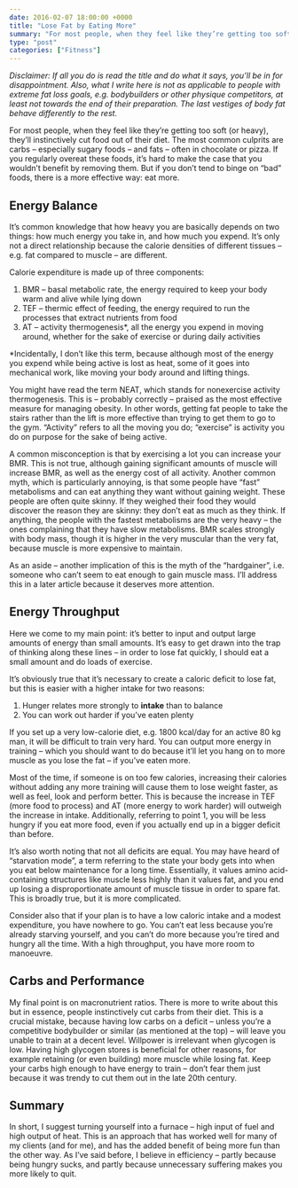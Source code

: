 ```yaml
---
date: 2016-02-07 18:00:00 +0000
title: "Lose Fat by Eating More"
summary: "For most people, when they feel like they’re getting too soft (or heavy), they’ll instinctively cut food out of their diet. The most common culprits are carbs – especially sugary foods – and fats – often in chocolate or pizza. If you regularly overeat these foods, it’s hard to make the case that you wouldn’t benefit by removing them. But if you don’t tend to binge on “bad” foods, there is a more effective way: eat more."
type: "post"
categories: ["Fitness"]
---
```


*Disclaimer: If all you do is read the title and do what it says, you’ll be in for disappointment. Also, what I write here is not as applicable to people with extreme fat loss goals, e.g. bodybuilders or other physique competitors, at least not towards the end of their preparation. The last vestiges of body fat behave differently to the rest.*

For most people, when they feel like they’re getting too soft (or heavy), they’ll instinctively cut food out of their diet. The most common culprits are carbs – especially sugary foods – and fats – often in chocolate or pizza. If you regularly overeat these foods, it’s hard to make the case that you wouldn’t benefit by removing them. But if you don’t tend to binge on “bad” foods, there is a more effective way: eat more.

## Energy Balance

It’s common knowledge that how heavy you are basically depends on two things: how much energy you take in, and how much you expend. It’s only not a direct relationship because the calorie densities of different tissues – e.g. fat compared to muscle – are different.

Calorie expenditure is made up of three components:

1. BMR – basal metabolic rate, the energy required to keep your body warm and alive while lying down
2. TEF – thermic effect of feeding, the energy required to run the processes that extract nutrients from food
3. AT – activity thermogenesis*, all the energy you expend in moving around, whether for the sake of exercise or during daily activities

*Incidentally, I don’t like this term, because although most of the energy you expend while being active is lost as heat, some of it goes into mechanical work, like moving your body around and lifting things.

You might have read the term NEAT, which stands for nonexercise activity thermogenesis. This is – probably correctly – praised as the most effective measure for managing obesity. In other words, getting fat people to take the stairs rather than the lift is more effective than trying to get them to go to the gym. “Activity” refers to all the moving you do; “exercise” is activity you do on purpose for the sake of being active.

A common misconception is that by exercising a lot you can increase your BMR. This is not true, although gaining significant amounts of muscle will increase BMR, as well as the energy cost of all activity. Another common myth, which is particularly annoying, is that some people have “fast” metabolisms and can eat anything they want without gaining weight. These people are often quite skinny. If they weighed their food they would discover the reason they are skinny: they don’t eat as much as they think. If anything, the people with the fastest metabolisms are the very heavy – the ones complaining that they have slow metabolisms. BMR scales strongly with body mass, though it is higher in the very muscular than the very fat, because muscle is more expensive to maintain.

As an aside – another implication of this is the myth of the “hardgainer”, i.e. someone who can’t seem to eat enough to gain muscle mass. I’ll address this in a later article because it deserves more attention.

## Energy Throughput

Here we come to my main point: it’s better to input and output large amounts of energy than small amounts. It’s easy to get drawn into the trap of thinking along these lines – in order to lose fat quickly, I should eat a small amount and do loads of exercise.

It’s obviously true that it’s necessary to create a caloric deficit to lose fat, but this is easier with a higher intake for two reasons:

1. Hunger relates more strongly to **intake** than to balance
2. You can work out harder if you’ve eaten plenty

If you set up a very low-calorie diet, e.g. 1800 kcal/day for an active 80 kg man, it will be difficult to train very hard. You can output more energy in training – which you should want to do because it’ll let you hang on to more muscle as you lose the fat – if you’ve eaten more.

Most of the time, if someone is on too few calories, increasing their calories without adding any more training will cause them to lose weight faster, as well as feel, look and perform better. This is because the increase in TEF (more food to process) and AT (more energy to work harder) will outweigh the increase in intake. Additionally, referring to point 1, you will be less hungry if you eat more food, even if you actually end up in a bigger deficit than before.

It’s also worth noting that not all deficits are equal. You may have heard of “starvation mode”, a term referring to the state your body gets into when you eat below maintenance for a long time. Essentially, it values amino acid-containing structures like muscle less highly than it values fat, and you end up losing a disproportionate amount of muscle tissue in order to spare fat. This is broadly true, but it is more complicated.

Consider also that if your plan is to have a low caloric intake and a modest expenditure, you have nowhere to go. You can’t eat less because you’re already starving yourself, and you can’t do more because you’re tired and hungry all the time. With a high throughput, you have more room to manoeuvre.

## Carbs and Performance

My final point is on macronutrient ratios. There is more to write about this but in essence, people instinctively cut carbs from their diet. This is a crucial mistake, because having low carbs on a deficit – unless you’re a competitive bodybuilder or similar (as mentioned at the top) – will leave you unable to train at a decent level. Willpower is irrelevant when glycogen is low. Having high glycogen stores is beneficial for other reasons, for example retaining (or even building) more muscle while losing fat. Keep your carbs high enough to have energy to train – don’t fear them just because it was trendy to cut them out in the late 20th century.

## Summary

In short, I suggest turning yourself into a furnace – high input of fuel and high output of heat. This is an approach that has worked well for many of my clients (and for me), and has the added benefit of being more fun than the other way. As I’ve said before, I believe in efficiency – partly because being hungry sucks, and partly because unnecessary suffering makes you more likely to quit.
